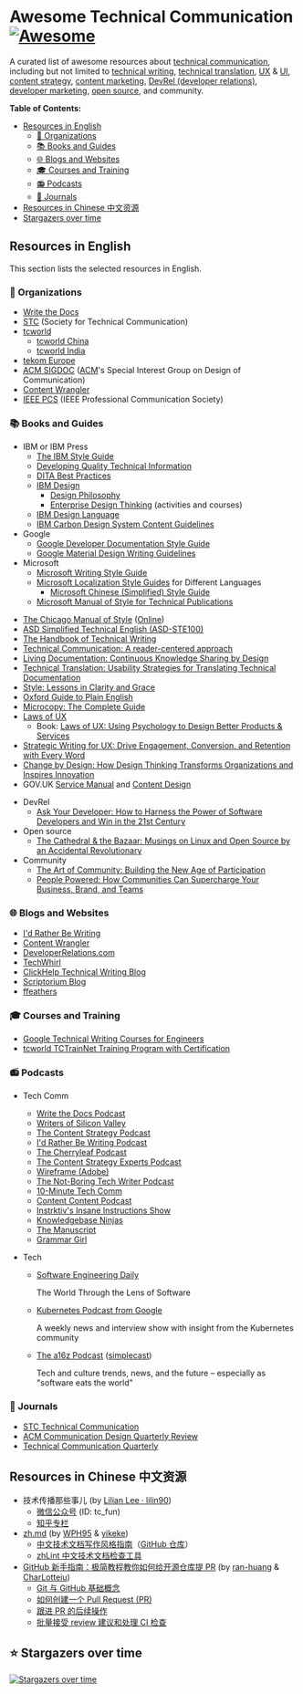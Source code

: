 <!-- omit in toc -->
# Awesome Technical Communication [![Awesome](https://awesome.re/badge.svg)](https://awesome.re)

A curated list of awesome resources about [technical communication](https://en.wikipedia.org/wiki/Technical_communication), including but not limited to [technical writing](https://en.wikipedia.org/wiki/Technical_writing), [technical translation](https://en.wikipedia.org/wiki/Technical_translation), [UX](https://en.wikipedia.org/wiki/User_experience) & [UI](https://en.wikipedia.org/wiki/User_interface_design), [content strategy](https://en.wikipedia.org/wiki/Content_strategy), [content marketing](https://en.wikipedia.org/wiki/Content_marketing), [DevRel (developer relations)](https://developerrelations.com/what-is-developer-relations), [developer marketing](https://developerrelations.com/what-is-b2d-or-developer-marketing), [open source](https://en.wikipedia.org/wiki/Open_source), and community.

**Table of Contents:**

+ [Resources in English](#resources-in-english)
  - [🏫 Organizations](#-organizations)
  - [📚 Books and Guides](#-books-and-guides)
  - [🌐 Blogs and Websites](#-blogs-and-websites)
  - [🎓 Courses and Training](#-courses-and-training)
  - [📻 Podcasts](#-podcasts)
  - [📰 Journals](#-journals)
+ [Resources in Chinese 中文资源](#resources-in-chinese-中文资源)
+ [Stargazers over time](#-stargazers-over-time)

## Resources in English

This section lists the selected resources in English.

### 🏫 Organizations

- [Write the Docs](https://www.writethedocs.org/)
- [STC](https://www.stc.org/) (Society for Technical Communication)
- [tcworld](http://www.tcworld.info/)
  - [tcworld China](https://www.tcworld-china.cn/en/)
  - [tcworld India](https://tcworld-india.com/)
- [tekom Europe](https://www.technical-communication.org/)
- [ACM SIGDOC](http://sigdoc.acm.org/) ([ACM](https://www.acm.org/)'s Special Interest Group on Design of Communication)
- [Content Wrangler](http://www.thecontentwrangler.com/)
- [IEEE PCS](https://procomm.ieee.org/) (IEEE Professional Communication Society)

### 📚 Books and Guides

+ IBM or IBM Press
  - [The IBM Style Guide](https://www.amazon.com/IBM-Style-Guide-Conventions-Writers-ebook/dp/B005Z09FOC)
  - [Developing Quality Technical Information](https://www.amazon.com/Developing-Quality-Technical-Information-Handbook/dp/0133118975)
  - [DITA Best Practices](https://www.amazon.com/DITA-Best-Practices-Roadmap-Architecting/dp/0132480522)
  + [IBM Design](https://www.ibm.com/design/)
    - [Design Philosophy](https://www.ibm.com/design/approach/design-philosophy/)
    - [Enterprise Design Thinking](https://www.ibm.com/design/thinking) (activities and courses)
  - [IBM Design Language](https://www.ibm.com/design/language/)
  - [IBM Carbon Design System Content Guidelines](https://www.carbondesignsystem.com/)
+ Google
  - [Google Developer Documentation Style Guide](https://developers.google.cn/style/)
  - [Google Material Design Writing Guidelines](https://material.io/design/communication/writing.html#principles)
+ Microsoft
  - [Microsoft Writing Style Guide](https://docs.microsoft.com/en-us/style-guide/welcome/)
  + [Microsoft Localization Style Guides](https://www.microsoft.com/en-us/language/styleguides) for Different Languages
    - [Microsoft Chinese (Simplified) Style Guide](http://download.microsoft.com/download/4/c/a/4ca95933-3496-4793-9d77-a89b60a8312c/zho-chn-styleguide.pdf)
  - [Microsoft Manual of Style for Technical Publications](https://www.amazon.com/Microsoft-Manual-Style-Technical-Publications/dp/0735617465)
- [The Chicago Manual of Style](https://www.amazon.com/Chicago-Manual-Style-16th/dp/0226104206) ([Online](https://www.chicagomanualofstyle.org/home.html))
- [ASD Simplified Technical English (ASD-STE100)](http://www.asd-ste100.org/request.html)
- [The Handbook of Technical Writing](https://www.amazon.com/Handbook-Technical-Writing-Gerald-Alred-dp-1319058523/dp/1319058523/)
- [Technical Communication: A reader-centered approach](https://www.amazon.com/Technical-Communication-reader-centered-approach-8th/dp/113330981X/)
- [Living Documentation: Continuous Knowledge Sharing by Design](https://www.amazon.com/Living-Documentation-Cyrille-Martraire/dp/0134689321)
- [Technical Translation: Usability Strategies for Translating Technical Documentation](https://www.amazon.com/Technical-Translation-Strategies-Translating-Documentation-ebook-dp-B000UJBJLA/dp/B000UJBJLA/)
- [Style: Lessons in Clarity and Grace](https://www.amazon.com/Style-Lessons-Clarity-Grace-12th/dp/0134080416/)
- [Oxford Guide to Plain English](https://www.amazon.com/Oxford-Guide-Plain-English-Martin/dp/0198844611/)
- [Microcopy: The Complete Guide](https://www.microcopybook.com/)
- [Laws of UX](https://lawsofux.com/)
  - Book: [Laws of UX: Using Psychology to Design Better Products & Services](https://www.amazon.com/Laws-UX-Principles-Persuasive-Products/dp/149205531X)
- [Strategic Writing for UX: Drive Engagement, Conversion, and Retention with Every Word](https://www.goodreads.com/book/show/44144500-strategic-writing-for-ux)
- [Change by Design: How Design Thinking Transforms Organizations and Inspires Innovation](https://www.goodreads.com/book/show/6671664-change-by-design)
- GOV.UK [Service Manual](https://www.gov.uk/service-manual) and [Content Design](https://www.gov.uk/guidance/content-design)
+ DevRel
  - [Ask Your Developer: How to Harness the Power of Software Developers and Win in the 21st Century](https://www.amazon.com/Ask-Your-Developer-Software-Developers/dp/0063018292/)
+ Open source
  - [The Cathedral & the Bazaar: Musings on Linux and Open Source by an Accidental Revolutionary](https://www.amazon.com/Cathedral-Bazaar-Musings-Accidental-Revolutionary/dp/0596001088/)
+ Community
  - [The Art of Community: Building the New Age of Participation](https://www.amazon.com/Art-Community-Building-New-Participation/dp/1449312063/)
  - [People Powered: How Communities Can Supercharge Your Business, Brand, and Teams](https://www.amazon.com/People-Powered-Communities-Supercharge-Business/dp/1400214882/)

### 🌐 Blogs and Websites

- [I'd Rather Be Writing](http://idratherbewriting.com/)
- [Content Wrangler](http://www.thecontentwrangler.com/)
- [DeveloperRelations.com](https://developerrelations.com/)
- [TechWhirl](https://techwhirl.com/)
- [ClickHelp Technical Writing Blog](https://clickhelp.com/clickhelp-technical-writing-blog/)
- [Scriptorium Blog](https://www.scriptorium.com/blog/)
- [ffeathers](https://ffeathers.wordpress.com/)

### 🎓 Courses and Training

- [Google Technical Writing Courses for Engineers](https://developers.google.com/tech-writing)
- [tcworld TCTrainNet Training Program with Certification](https://www.technical-writing-training-and-certification.com/)

### 📻 Podcasts

+ Tech Comm

  - [Write the Docs Podcast](https://podcast.writethedocs.org/)
  - [Writers of Silicon Valley](https://www.writersofsiliconvalley.com/)
  - [The Content Strategy Podcast](https://www.contentstrategy.com/podcast)
  - [I'd Rather Be Writing Podcast](https://idratherbewriting.com/category-podcasts/)
  - [The Cherryleaf Podcast](https://www.cherryleaf.com/podcast/)
  - [The Content Strategy Experts Podcast](https://www.scriptorium.com/content-strategy-experts-podcast/)
  - [Wireframe (Adobe)](https://podcasts.apple.com/us/podcast/wireframe/id1437677219)
  - [The Not-Boring Tech Writer Podcast](https://www.thenotboringtechwriter.com/)
  - [10-Minute Tech Comm](https://www.stitcher.com/podcast/uah-technical-writing/10minute-tech-comm)
  - [Content Content Podcast](http://edmarsh.com/content-content-podcast/)
  - [Instrktiv's Insane Instructions Show](https://open.spotify.com/show/0OqluDn7YSjc1cdAULPOB8)
  - [Knowledgebase Ninjas](https://document360.io/blog/category/knowledgebase-ninjas/)
  - [The Manuscript](https://podcasts.apple.com/podcast/the-manuscript/id1501843799)
  - [Grammar Girl](https://www.quickanddirtytips.com/grammar-girl)

+ Tech
  - [Software Engineering Daily](https://softwareengineeringdaily.com/category/all-episodes/exclusive-content/Podcast/)

    The World Through the Lens of Software

  - [Kubernetes Podcast from Google](https://kubernetespodcast.com/)

    A weekly news and interview show with insight from the Kubernetes community

  - [The a16z Podcast](https://a16z.com/a16z-podcast/) ([simplecast](https://a16z.simplecast.com/))

    Tech and culture trends, news, and the future – especially as "software eats the world"

### 📰 Journals

- [STC Technical Communication](https://www.stc.org/techcomm/)
- [ACM Communication Design Quarterly Review](https://dl.acm.org/newsletter/sigdoc-cdqr)
- [Technical Communication Quarterly](https://www.tandfonline.com/loi/htcq20)

## Resources in Chinese 中文资源

+ 技术传播那些事儿 (by [Lilian Lee · lilin90](https://github.com/lilin90))
  - [微信公众号](https://res.cloudinary.com/lilian-photos/image/upload/v1585391408/cover/wechat-qrcode-scan-to-follow.jpg) (ID: tc_fun)
  - [知乎专栏](https://zhuanlan.zhihu.com/tc-fun)
+ [zh.md](https://zh.md/) (by [WPH95](https://github.com/WPH95) & [yikeke](https://github.com/yikeke))
  - [中文技术文档写作风格指南](https://zh-style-guide.readthedocs.io/zh_CN/latest/)（[GitHub 仓库](https://github.com/yikeke/zh-style-guide/blob/master/README.md)）
  - [zhLint 中文技术文档检查工具](https://github.com/tidb-incubator/zh.md)
+ [GitHub 新手指南：极简教程教你如何给开源仓库提 PR](https://www.bilibili.com/video/BV1h5411E7pM) (by [ran-huang](https://github.com/ran-huang) & [CharLotteiu](https://github.com/CharLotteiu))
  - [Git 与 GitHub 基础概念](https://www.bilibili.com/video/BV1h5411E7pM?p=1)
  - [如何创建一个 Pull Request (PR)](https://www.bilibili.com/video/BV1h5411E7pM?p=2)
  - [跟进 PR 的后续操作](https://www.bilibili.com/video/BV1h5411E7pM?p=3)
  - [批量接受 review 建议和处理 CI 检查](https://www.bilibili.com/video/BV1h5411E7pM?p=4)

## ⭐️ Stargazers over time

[![Stargazers over time](https://starchart.cc/lilin90/awesome-technical-communication.svg)](https://starchart.cc/lilin90/awesome-technical-communication)